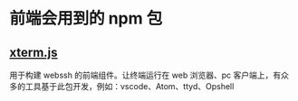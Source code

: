 # 前端会用到的 npm 包

## [xterm.js](https://github.com/xtermjs/xterm.js)
用于构建 webssh 的前端组件。让终端运行在 web 浏览器、pc 客户端上，有众多的工具基于此包开发，例如：vscode、Atom、ttyd、Opshell 
